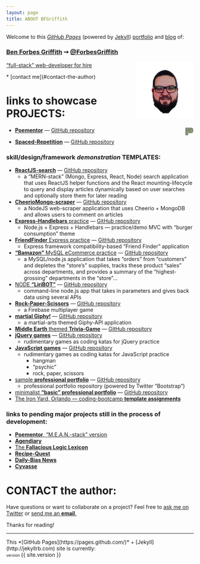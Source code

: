 ```yaml
---
layout: page
title: ABOUT BFGriffith
---
```

Welcome to this *[GitHub Pages](https://pages.github.com/)* (powered by [Jekyll](http://jekyllrb.com)) [portfolio](https://bfgriffith.github.io/about/) and [blog](https://bfgriffith.github.io/) of:

### [Ben Forbes Griffith](https://github.com/BFGriffith) &#10137; [@ForbesGriffith](https://twitter.com/ForbesGriffith)

<img style="float: right;" src="/IMAGES/BFGriffith_cartoon.png" alt="BFGriffth cartoon portrait" height="150px" width="auto" />
<p class="message">
<a href="https://bfgriffith.github.io/resume">“full-stack” web-developer for hire</a>
</p>
* [contact me](#contact-the-author)

# links to showcase PROJECTS:

<img style="float: right;" src="/IMAGES/PP_logo-sketch.png" alt="Poementor logo" height="24px" width="24px" />

- [**Poementor**](https://poem-patterns.herokuapp.com/) — [GitHub repository](https://github.com/BFGriffith/Poem-Patterns)

- [**Spaced-Repetition**](https://repetition-spacing.herokuapp.com/) — [GitHub repository](https://github.com/BFGriffith/spaced-repetition)

### skill/design/framework *demonstration* TEMPLATES:
- [**ReactJS-search**](https://reactjs-search.herokuapp.com/) — [GitHub repository](https://github.com/BFGriffith/ReactJS-search)
  - a “MERN-stack” (Mongo, Express, React, Node) search application that uses ReactJS helper functions and the React mounting-lifecycle to query and display articles dynamically based on user searches and optionally store them for later reading
- [**CheerioMongo-scraper**](https://cheeriomongo-scraper.herokuapp.com/) — [GitHub repository](https://github.com/BFGriffith/CheerioMongo-scraper)
  - a NodeJS web-scraper application that uses Cheerio + MongoDB and allows users to comment on articles
- [**Express-Handlebars** practice](https://github.com/BFGriffith/Express-Handlebars_practice) — [GitHub repository](https://github.com/BFGriffith/Express-Handlebars_practice)
  - Node.js + Express + Handlebars — practice/demo MVC with “burger consumption” theme
- [**FriendFinder** Express practice](https://github.com/BFGriffith/FriendFinder-Express) — [GitHub repository](https://github.com/BFGriffith/FriendFinder-Express)
  - Express framework compatibility-based “Friend Finder” application
- [**“Bamazon”** MySQL eCommerce practice](https://github.com/BFGriffith/Bamazon-MySQL) — [GitHub repository](https://github.com/BFGriffith/Bamazon-MySQL)
  - a MySQL/node.js application that takes “orders” from “customers” and depletes the “store’s” supplies, tracks these product “sales” across departments, and provides a summary of the “highest-grossing” departments in the “store”...
- [NODE **“LiriBOT”**](https://node-liribot.herokuapp.com/) — [GitHub repository](https://github.com/BFGriffith/NODE-LiriBOT)
  - command-line node.js app that takes in parameters and gives back data using several APIs
- [**Rock-Paper-Scissors**](https://github.com/BFGriffith/Rock-Paper-Scissors) — [GitHub repository](https://github.com/BFGriffith/Rock-Paper-Scissors)
  - a Firebase multiplayer game
- [**martial Giphy!**](https://martialgiphy.herokuapp.com/) — [GitHub repository](https://github.com/BFGriffith/martialGiphy)
  - a martial-arts themed Giphy-API application
- [**Middle Earth** themed **Trivia-Game**](https://middle-earth-trivia-game.herokuapp.com/) — [GitHub repository](https://github.com/BFGriffith/Trivia-Game)
- [**jQuery games**](https://jquery-game-katas.herokuapp.com/) — [GitHub repository](https://github.com/BFGriffith/jQuery-games)
  - rudimentary games as coding katas for jQuery practice
- [**JavaScript games**](https://javascript-game-katas.herokuapp.com/) — [GitHub repository](https://github.com/BFGriffith/JavaScript-games)
  - rudimentary games as coding katas for JavaScript practice
    - hangman
    - “psychic”
    - rock, paper, scissors
- [sample **professional portfolio**](https://bfgriffith-portfolio.herokuapp.com/index.html) — [GitHub repository](https://github.com/BFGriffith/BFGriffith-portfolio)
  - professional portfolio repository (powered by Twitter “Bootstrap”)
- [minimalist **“basic” professional portfolio**](https://basic-professional-portfolio.herokuapp.com/) — [GitHub repository](https://github.com/BFGriffith/Basic-Portfolio)
- [The Iron Yard, Orlando — coding-bootcamp **template assignments**](https://github.com/BFGriffith/TIY-Assignments)

### links to pending major projects still in the process of development:
- [**Poementor**, “M.E.A.N.-stack” version](https://github.com/BFGriffith/Poementor)
- [**Agendiary**](https://github.com/BFGriffith/agendiary)
- [The **Fallacious Logic Lexicon**](https://github.com/BFGriffith/fallacious-logic-lexicon)
- [**Recipe-Quest**](https://github.com/BFGriffith/Recipe-Quest)
- [**Daily-Bias News**](https://github.com/BFGriffith/Daily-Bias)
- [**Cyvasse**](https://github.com/BFGriffith/Cyvasse)

# CONTACT the author:
<p class="message">Have questions or want to collaborate on a project? Feel free to <a href="https://twitter.com/ForbesGriffith" target="_blank">ask me on Twitter</a> or <a href="mailto:benjaminforbesgriffith@gmail.com">send me an <strong>email</strong>.</a></p>

Thanks for reading!
<hr>
This *[GitHub Pages](https://pages.github.com/)* + [Jekyll](http://jekyllrb.com) site is currently:
<br>
<span style="font-size:0.66rem;">version </span><span>{{ site.version }}</span>
